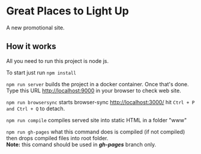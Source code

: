 # Great Places to Light Up

A new promotional site.

## How it works

All you need to run this project is node js.

To start just run ```npm install``` 

```npm run server``` builds the project in a docker container. Once that's done. Type this URL [http://localhost:9000](http://localhost:9000/) in your browser to check web site.

```npm run browsersync``` starts browser-sync [http://localhost:3000/](http://localhost:3000/) hit ```Ctrl + P and Ctrl + Q``` to detach.

```npm run compile``` compiles served site into static HTML in a folder "www"

```npm run gh-pages```  what this command does is compiled (if not compiled) then drops compiled files into root folder.<br>
**Note:** this comand should be used in ***gh-pages*** branch only.

